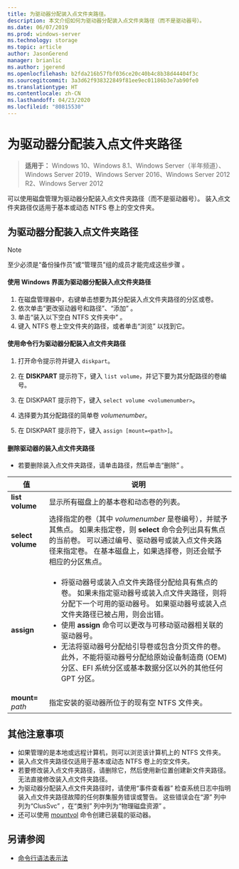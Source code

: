 ```yaml
---
title: 为驱动器分配装入点文件夹路径。
description: 本文介绍如何为驱动器分配装入点文件夹路径（而不是驱动器号）。
ms.date: 06/07/2019
ms.prod: windows-server
ms.technology: storage
ms.topic: article
author: JasonGerend
manager: brianlic
ms.author: jgerend
ms.openlocfilehash: b2fda216b57fbf036ce20c40b4c8b38d44404f3c
ms.sourcegitcommit: 3a3d62f938322849f81ee9ec01186b3e7ab90fe0
ms.translationtype: HT
ms.contentlocale: zh-CN
ms.lasthandoff: 04/23/2020
ms.locfileid: "80815530"
---
```

# <a name="assign-a-mount-point-folder-path-to-a-drive"></a>为驱动器分配装入点文件夹路径

> **适用于：** Windows 10、Windows 8.1、Windows Server（半年频道）、Windows Server 2019、Windows Server 2016、Windows Server 2012 R2、Windows Server 2012

可以使用磁盘管理为驱动器分配装入点文件夹路径（而不是驱动器号）。 装入点文件夹路径仅适用于基本或动态 NTFS 卷上的空文件夹。

## <a name="assigning-a-mount-point-folder-path-to-a-drive"></a>为驱动器分配装入点文件夹路径

> [!NOTE]
> 至少必须是“备份操作员”或“管理员”组的成员才能完成这些步骤   。

#### <a name="to-assign-a-mount-point-folder-path-to-a-drive-by-using-the-windows-interface"></a>使用 Windows 界面为驱动器分配装入点文件夹路径

1.  在磁盘管理器中，右键单击想要为其分配装入点文件夹路径的分区或卷。 
2. 依次单击“更改驱动器号和路径”、“添加”   。 
3. 单击“装入以下空白 NTFS 文件夹中”  。
4. 键入 NTFS 卷上空文件夹的路径，或者单击“浏览”  以找到它。

#### <a name="to-assign-a-mount-point-folder-path-to-a-drive-using-a-command-line"></a>使用命令行为驱动器分配装入点文件夹路径

1.  打开命令提示符并键入 `diskpart`。

2.  在 **DISKPART** 提示符下，键入 `list volume`，并记下要为其分配路径的卷编号。

3.  在 DISKPART  提示符下，键入 `select volume <volumenumber>`。 

4. 选择要为其分配路径的简单卷 *volumenumber*。

5.  在 DISKPART  提示符下，键入 `assign [mount=<path>]`。

#### <a name="to-remove-a-mount-point-folder-path-to-a-drive"></a>删除驱动器的装入点文件夹路径

-   若要删除装入点文件夹路径，请单击路径，然后单击“删除”  。

| 值 | 说明 |
| --- | --- |
| **list volume** | 显示所有磁盘上的基本卷和动态卷的列表。 |
| **select volume**        | 选择指定的卷（其中 <em>volumenumber</em> 是卷编号），并赋予其焦点。 如果未指定卷，则 **select** 命令会列出具有焦点的当前卷。 可以通过编号、驱动器号或装入点文件夹路径来指定卷。 在基本磁盘上，如果选择卷，则还会赋予相应的分区焦点。|
| **assign** | <ul><li> 将驱动器号或装入点文件夹路径分配给具有焦点的卷。 如果未指定驱动器号或装入点文件夹路径，则将分配下一个可用的驱动器号。 如果驱动器号或装入点文件夹路径已被占用，则会出错。</li>  <li>使用 **assign** 命令可以更改与可移动驱动器相关联的驱动器号。</li> <li> 无法将驱动器号分配给引导卷或包含分页文件的卷。 此外，不能将驱动器号分配给原始设备制造商 (OEM) 分区、EFI 系统分区或基本数据分区以外的其他任何 GPT 分区。</li></ul> |
| **mount=** <em>path</em> | 指定安装的驱动器所位于的现有空 NTFS 文件夹。  |

## <a name="additional-considerations"></a>其他注意事项

-   如果管理的是本地或远程计算机，则可以浏览该计算机上的 NTFS 文件夹。
-   装入点文件夹路径仅适用于基本或动态 NTFS 卷上的空文件夹。
-   若要修改装入点文件夹路径，请删除它，然后使用新位置创建新文件夹路径。 无法直接修改装入点文件夹路径。
-   为驱动器分配装入点文件夹路径时，请使用“事件查看器”  检查系统日志中指明装入点文件夹路径故障的任何群集服务错误或警告。 这些错误会在“源”  列中列为“ClusSvc”  ，在“类别”  列中列为“物理磁盘资源”  。
-   还可以使用 [mountvol](https://go.microsoft.com/fwlink/?linkid=64111) 命令创建已装载的驱动器。

## <a name="see-also"></a>另请参阅
-   [命令行语法表示法](https://technet.microsoft.com/library/cc742449(v=ws.11).aspx)


